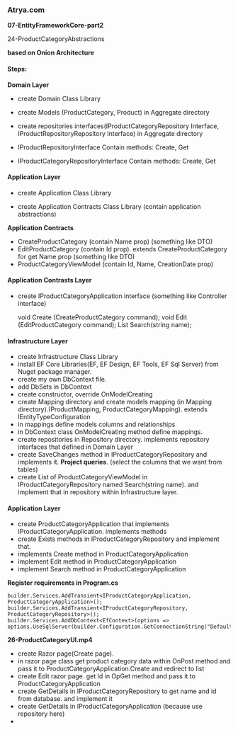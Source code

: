 ### Atrya.com

**07-EntityFrameworkCore-part2**

24-ProductCategoryAbstractions

**based on Onion Architecture**


#### Steps:
**Domain Layer**

- create Domain Class Library

- create Models (ProductCategory, Product) in Aggregate directory

- create repositories interfaces(IProductCategoryRepository Interface, IProductRepositoryRepository Interface) in Aggregate directory
- IProductRepositoryInterface Contain methods:  Create, Get
- IProductCategoryRepositoryInterface Contain methods: Create, Get

#### Application Layer

* create Application Class Library

* create Application Contracts Class Library (contain application abstractions)

**Application Contracts**

* CreateProductCategory (contain Name prop) (something like DTO)
* EditProductCategory (contain Id prop). extends CreateProductCategory for get Name prop (something like DTO)
* ProductCategoryViewModel (contain Id, Name, CreationDate prop)

#### Application Contrasts Layer

* create IProductCategoryApplication interface (something like Controller interface)


    void Create (CreateProductCategory command);
    void Edit (EditProductCategory command);
    List<ProductCategoryViewModel> Search(string name);

#### Infrastructure Layer
* create Infrastructure Class Library
* install EF Core Libraries(EF, EF Design, EF Tools, EF Sql Server) from Nuget package manager.
* create my own DbContext file.
* add DbSets in DbContext
* create constructor, override OnModelCreating
* create Mapping directory and create models mapping (in Mapping directory).(ProductMapping, ProductCategoryMapping). extends IEntityTypeConfiguration
* in mappings define models columns and relationships
* in DbContext class OnModelCreating method define mappings.
* create repositories in Repository directory. implements repository interfaces that defined in Domain Layer
* create SaveChanges method in IProductCategoryRepository and implements it.
**Project queries**. (select the columns that we want from tables)
* create List of ProductCategoryViewModel in IProductCategoryRepository named Search(string name). and implement that in repository within Infrastructure layer.


#### Application Layer
* create ProductCategoryApplication that implements IProductCategoryApplication. implements methods
* create Exists methods in IProductCategoryRepository and implement that.
* implements Create method in ProductCategoryApplication
* implement Edit method in ProductCategoryApplication
* implement Search method in ProductCategoryApplication


**Register requirements in Program.cs**

    builder.Services.AddTransient<IProductCategoryApplication, ProductCategoryApplication>();
    builder.Services.AddTransient<IProductCategoryRepository, ProductCategoryRepository>();
    builder.Services.AddDbContext<EfContext>(options =>
    options.UseSqlServer(builder.Configuration.GetConnectionString("DefaultConnection")));

**26-ProductCategoryUI.mp4**
* create Razor page(Create page).
* in razor page class get product category data within OnPost method and pass it to ProductCategoryApplication.Create and redirect to list
* create Edit razor page. get Id in OpGet method and pass it to ProductCategoryApplication
* create GetDetails in IProductCategoryRepository to get name and id from database. and implement it
* create GetDetails in IProductCategoryApplication (because use repository here)
* 